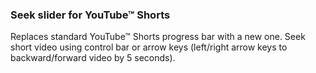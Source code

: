### Seek slider for YouTube™ Shorts

Replaces standard YouTube™ Shorts progress bar with a new one. Seek short video using control bar or arrow keys (left/right arrow keys to backward/forward video by 5 seconds).
